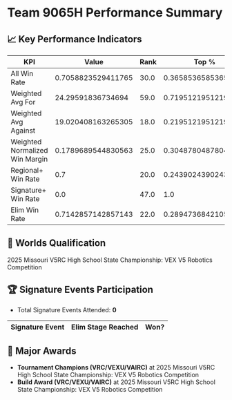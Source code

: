 # Team 9065H Performance Summary

## 📈 Key Performance Indicators
| KPI | Value | Rank | Top % |
| --- | ----- | ---- | ----- |
| All Win Rate | 0.7058823529411765 | 30.0 | 0.36585365853658536 |
| Weighted Avg For | 24.29591836734694 | 59.0 | 0.7195121951219512 |
| Weighted Avg Against | 19.020408163265305 | 18.0 | 0.21951219512195122 |
| Weighted Normalized Win Margin | 0.1789689544830563 | 25.0 | 0.3048780487804878 |
| Regional+ Win Rate | 0.7 | 20.0 | 0.24390243902439024 |
| Signature+ Win Rate | 0.0 | 47.0 | 1.0 |
| Elim Win Rate | 0.7142857142857143 | 22.0 | 0.2894736842105263 |


## 🎯 Worlds Qualification
2025 Missouri V5RC High School State Championship: VEX V5 Robotics Competition

## 🏆 Signature Events Participation
- Total Signature Events Attended: **0**

| Signature Event | Elim Stage Reached | Won? |
|:----------------|:-------------------|:----|


## 🥇 Major Awards
- **Tournament Champions (VRC/VEXU/VAIRC)** at 2025 Missouri V5RC High School State Championship: VEX V5 Robotics Competition
- **Build Award (VRC/VEXU/VAIRC)** at 2025 Missouri V5RC High School State Championship: VEX V5 Robotics Competition

